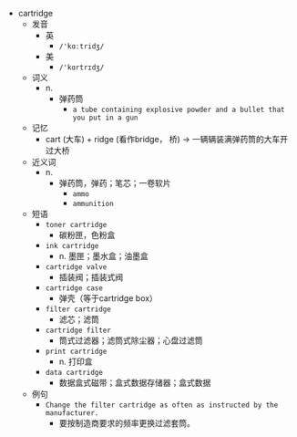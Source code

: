 - cartridge
  - 发音
    - 英
      - `/'kɑːtridʒ/`
    - 美
      - `/'kɑrtrɪdʒ/`
  - 词义
    - n.
      - 弹药筒
        - `a tube containing explosive powder and a bullet that you put in a gun`
  - 记忆
    - cart (大车) + ridge (看作bridge， 桥) → 一辆辆装满弹药筒的大车开过大桥
  - 近义词
    - n.
      - 弹药筒，弹药；笔芯；一卷软片
        - `ammo`
        - `ammunition`
  - 短语
    - `toner cartridge`
      - 碳粉匣，色粉盒 
    - `ink cartridge`
      - n. 墨匣；墨水盒；油墨盒 
    - `cartridge valve`
      - 插装阀；插装式阀 
    - `cartridge case`
      - 弹壳（等于cartridge box） 
    - `filter cartridge`
      - 滤芯；滤筒 
    - `cartridge filter`
      - 筒式过滤器；滤筒式除尘器；心盘过滤筒 
    - `print cartridge`
      - n. 打印盒 
    - `data cartridge`
      - 数据盒式磁带；盒式数据存储器；盒式数据 
  - 例句
    - `Change the filter cartridge as often as instructed by the manufacturer.`
      - 要按制造商要求的频率更换过滤套筒。

